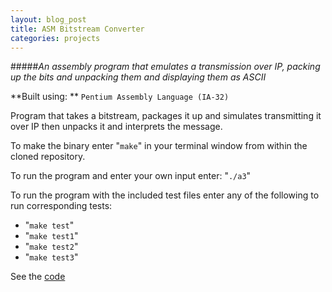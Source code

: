 ```yaml
---
layout: blog_post
title: ASM Bitstream Converter
categories: projects
---
```

 
#####*An assembly program that emulates a transmission over IP, packing up the bits and unpacking them and displaying them as ASCII*

**Built using: **&nbsp;```Pentium Assembly Language (IA-32)```



 
 Program that takes a bitstream, packages it up and simulates transmitting it over IP then unpacks it and interprets the message.

<!-- abridge -->
   
 To make the binary enter "```make```" in your terminal window from within the cloned repository.
 
 To run the program and enter your own input enter: "```./a3```"
 
 To run the program with the included test files enter any of the following to run corresponding tests:

- "```make test```"
- "```make test1```"
- "```make test2```"
- "```make test3```"


See the [code](http://github.com/mgingras/ASM-sendAndRecieveSimulation) 

